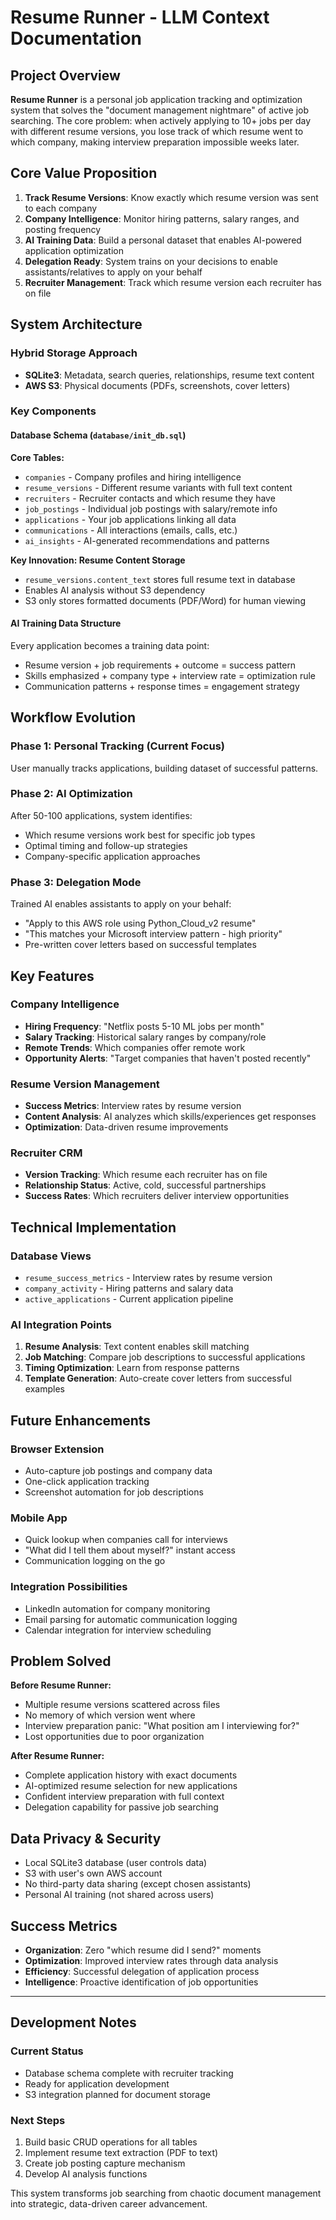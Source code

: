 # Resume Runner - LLM Context Documentation

## Project Overview

**Resume Runner** is a personal job application tracking and optimization system that solves the "document management nightmare" of active job searching. The core problem: when actively applying to 10+ jobs per day with different resume versions, you lose track of which resume went to which company, making interview preparation impossible weeks later.

## Core Value Proposition

1. **Track Resume Versions**: Know exactly which resume version was sent to each company
2. **Company Intelligence**: Monitor hiring patterns, salary ranges, and posting frequency
3. **AI Training Data**: Build a personal dataset that enables AI-powered application optimization
4. **Delegation Ready**: System trains on your decisions to enable assistants/relatives to apply on your behalf
5. **Recruiter Management**: Track which resume version each recruiter has on file

## System Architecture

### Hybrid Storage Approach
- **SQLite3**: Metadata, search queries, relationships, resume text content
- **AWS S3**: Physical documents (PDFs, screenshots, cover letters)

### Key Components

#### Database Schema (`database/init_db.sql`)
**Core Tables:**
- `companies` - Company profiles and hiring intelligence
- `resume_versions` - Different resume variants with full text content
- `recruiters` - Recruiter contacts and which resume they have
- `job_postings` - Individual job postings with salary/remote info
- `applications` - Your job applications linking all data
- `communications` - All interactions (emails, calls, etc.)
- `ai_insights` - AI-generated recommendations and patterns

**Key Innovation: Resume Content Storage**
- `resume_versions.content_text` stores full resume text in database
- Enables AI analysis without S3 dependency
- S3 only stores formatted documents (PDF/Word) for human viewing

#### AI Training Data Structure
Every application becomes a training data point:
- Resume version + job requirements + outcome = success pattern
- Skills emphasized + company type + interview rate = optimization rule
- Communication patterns + response times = engagement strategy

## Workflow Evolution

### Phase 1: Personal Tracking (Current Focus)
User manually tracks applications, building dataset of successful patterns.

### Phase 2: AI Optimization
After 50-100 applications, system identifies:
- Which resume versions work best for specific job types
- Optimal timing and follow-up strategies
- Company-specific application approaches

### Phase 3: Delegation Mode
Trained AI enables assistants to apply on your behalf:
- "Apply to this AWS role using Python_Cloud_v2 resume"
- "This matches your Microsoft interview pattern - high priority"
- Pre-written cover letters based on successful templates

## Key Features

### Company Intelligence
- **Hiring Frequency**: "Netflix posts 5-10 ML jobs per month"
- **Salary Tracking**: Historical salary ranges by company/role
- **Remote Trends**: Which companies offer remote work
- **Opportunity Alerts**: "Target companies that haven't posted recently"

### Resume Version Management
- **Success Metrics**: Interview rates by resume version
- **Content Analysis**: AI analyzes which skills/experiences get responses
- **Optimization**: Data-driven resume improvements

### Recruiter CRM
- **Version Tracking**: Which resume each recruiter has on file
- **Relationship Status**: Active, cold, successful partnerships
- **Success Rates**: Which recruiters deliver interview opportunities

## Technical Implementation

### Database Views
- `resume_success_metrics` - Interview rates by resume version
- `company_activity` - Hiring patterns and salary data
- `active_applications` - Current application pipeline

### AI Integration Points
1. **Resume Analysis**: Text content enables skill matching
2. **Job Matching**: Compare job descriptions to successful applications
3. **Timing Optimization**: Learn from response patterns
4. **Template Generation**: Auto-create cover letters from successful examples

## Future Enhancements

### Browser Extension
- Auto-capture job postings and company data
- One-click application tracking
- Screenshot automation for job descriptions

### Mobile App
- Quick lookup when companies call for interviews
- "What did I tell them about myself?" instant access
- Communication logging on the go

### Integration Possibilities
- LinkedIn automation for company monitoring
- Email parsing for automatic communication logging
- Calendar integration for interview scheduling

## Problem Solved

**Before Resume Runner:**
- Multiple resume versions scattered across files
- No memory of which version went where
- Interview preparation panic: "What position am I interviewing for?"
- Lost opportunities due to poor organization

**After Resume Runner:**
- Complete application history with exact documents
- AI-optimized resume selection for new applications
- Confident interview preparation with full context
- Delegation capability for passive job searching

## Data Privacy & Security

- Local SQLite3 database (user controls data)
- S3 with user's own AWS account
- No third-party data sharing (except chosen assistants)
- Personal AI training (not shared across users)

## Success Metrics

- **Organization**: Zero "which resume did I send?" moments
- **Optimization**: Improved interview rates through data analysis
- **Efficiency**: Successful delegation of application process
- **Intelligence**: Proactive identification of job opportunities

---

## Development Notes

### Current Status
- Database schema complete with recruiter tracking
- Ready for application development
- S3 integration planned for document storage

### Next Steps
1. Build basic CRUD operations for all tables
2. Implement resume text extraction (PDF to text)
3. Create job posting capture mechanism
4. Develop AI analysis functions

This system transforms job searching from chaotic document management into strategic, data-driven career advancement.